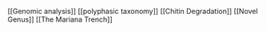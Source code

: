 [[Genomic analysis]]
[[polyphasic taxonomy]]
[[Chitin Degradation]]
[[Novel Genus]]
[[The Mariana Trench]]
